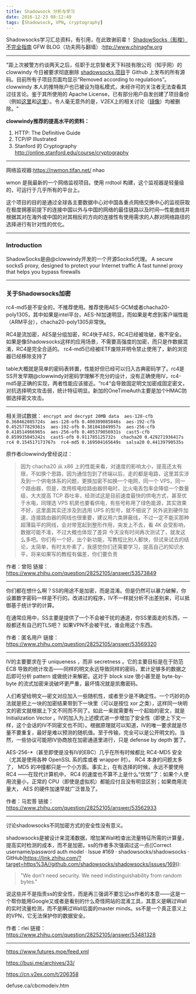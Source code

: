 ```yaml
---
title: Shadowsock 分析与学习
date: 2016-12-23 08:12:49
tags: [Shadowsock, VPN, cryptography]
---
```

Shadowsocks学习汇总资料，有引用，在此致谢前辈！
[ShadowSocks（影梭）不完全指南](http://www.auooo.com/2015/06/26/shadowsocks%EF%BC%88%E5%BD%B1%E6%A2%AD%EF%BC%89%E4%B8%8D%E5%AE%8C%E5%85%A8%E6%8C%87%E5%8D%97/)
GFW BLOG（功夫网与翻墙）:http://www.chinagfw.org


---
"距上次被警方约谈两天之后，任职于北京智者天下科技有限公司（知乎网）的 clowwindy 今日被要求彻底删除 [shadowsocks 项目](https://github.com/shadowsocks/shadowsocks-iOS/issues/124#issuecomment-133630294)于 Github 上发布的所有源码。目前所有子项目页面均显示“Removed according to regulations”。clowwindy 本人的推特账户也已被设为隐私模式，未经许可的关注者无法查看其过往言论。鉴于其所使用的 Apache License，已有部分用户自发创建了项目备份（例如[这里](https://github.com/Long-live-shadowsocks)和[这里](https://github.com/ShadowsocksBackup)）。令人毫无意外的是，V2EX上的相关讨论（[镜像](http://archive.is/offset=190/www.v2ex.com)）均被删除。"

**clowwindy推荐的提高水平的资料：**
1. HTTP: The Definitive Guide
2. TCP/IP Illustrated 
3. Stanford 的 Cryptography http://online.stanford.edu/course/cryptography
---
网络监视器:https://nwmon.tifan.net/
nhao

wmon 是我最新的一个网络监视项目。使用 rrdtool 构建，这个监视器是轻量级的，可运行于几乎所有的平台上。

这个项目的目的是通过全球各主要数据中心对中国各重点网络交换中心的监视获取在极度拥塞前提下的连接中国以外与中国的网络的最佳链路以及时间—性能曲线并根据其对在海外或中国的对其相反的方向的连接性有使用需求的人群对网络路径的选择进行有针对性的优化。

---
### Introduction
ShadowSocks是由@clowwindy开发的一个开源Socks5代理。
A secure socks5 proxy, designed to protect your Internet traffic
A fast tunnel proxy that helps you bypass firewalls





---
### 关于Shadowsocks加密
rc4-md5是不安全的，不推荐使用。推荐使用AES-GCM或者chacha20-poly1305，其中如果是intel平台，AES-NI加速明显，而如果是考虑到客户端性能（ARM平台），chacha20-poly1305非常快。

RC4是流加密，AES是分组加密，RC4快于AES，RC4已经被攻破，极不安全。
如果是像Shadowsocks这样的应用场景，不需要高强度的加密，而只是作数据混淆，RC4是完全合适的。 
rc4-md5已经被IETF废除并明令禁止使用了，新的浏览器已经移除支持了

table大概就是简单的密码表转置，性能好但已经可以归入古典密码学了。rc4是SS开发早期@clowwindy对密码学理解不充分的设计，没有正确使用IV，rc4-md5是正确的实现，两者性能应该接近。“rc4”会导致固定明文加密成固定密文，对抗选择明文攻击弱，统计特征明显。新加的OneTimeAuth主要是加个HMAC防御选择密文攻击。

---
相关测试数据：
`
encrypt and decrypt 20MB data 
aes-128-cfb 0.368462085724s 
aes-128-ofb 0.400309085846s 
aes-192-cfb 0.452577829361s 
aes-192-ofb 0.381041049957s 
aes-256-cfb 0.418514966965s 
aes-256-ofb 0.405379056931s 
cast5-cfb 0.859935045242s 
cast5-ofb 0.911785125732s 
chacha20 0.429271936417s 
rc4 0.154517173767s 
rc4-md5 0.169504165649s 
salsa20 0.44139790535s
`

原作者clowwindy曾经说过：
>    因为 chacha20 从 x86 上的性能来看，对速度的影响太小，提高还太有限，不如换个思路，因为通信包到了终端以后，走的都是电路，这里其实涉及到一个供电体系的问题，更换加密不如换一个电网，同一个 VPS，同一个路由器，但是，改用核电给路由器供电时，比火电丢包率会降低一个数量级，大大提高 TCP 吞吐率，经测试这是目前速度最快的供电方式，甚至优于水电，同理选 VPS 机房也要看供电，有些号称用了绿色能源，其实效果不好，这里面其实还涉及到选用 UPS 的型号，就不细说了
    另外说到硬件加速，连接路由器的网线也很重要，建议用六类屏蔽线，不过一定不能买那种超薄扁平的网线，会对带宽起到整形作用，突发上不去，看 4K 会受影响，数据可能不准，不过大概也体现了差异
    今天没有时间再次测试了，就发这么多吧。你们有一个好，出个新功能，写教程比别人都快，但试来试去的结论，太简单，有时太朴素了，我感觉你们还需要学习，提高自己的知识水平，将来如果写的教程有偏差，你们要负责

作者：曾阳
链接：https://www.zhihu.com/question/28252105/answer/53573849

---
你们都在想什么啊？SS的用途不是加密，而是混淆。但是仍然可以暴力破解，你设置数字密码一样是不行的。改进过的程序，IV不一样就分析不出差别来，可以抵御基于统计学的计算。

在通常应用中，SS主要是提供了一个不会被干扰的通道，你SS里面走的东西，一般都还有自己的TLS吧？ 如果VPN不会被干扰，谁会用这个东西。 

作者：匿名用户
链接：https://www.zhihu.com/question/28252105/answer/53569320

---
IV的主要要求在于 uniqueness ，而非 secretness 。它的主要目标是在于防范 ECB 导致的统计攻击——同样的明文永远导致同样的密码，累计足够多的数据之后即可分析 pattern 或做统计来解密。这对于 block size 很小甚至是 byte-by-byte 的流式加密来说破坏更严重，最坏情况就是凯撒密码。

人们希望给明文—密文对应加入一些随机性，或者至少是不确定性。一个巧妙的办法就是把上一块的加密结果带到下一块里（可以是按位 xor 之类），这样同一块明文的密文就根据上下文不同而不同了。如此一来就需要有一个起始的密文，就是 Initialization Vector 。IV的加入为上述模式进一步增加了安全性（即使上下文一样，这个会话的IV不同密文也不同）。根据原理就可以知道，IV的唯一要求就是尽量不要重复，最好是难以预测的随机值。至于传输，完全可以是公开明文的。当然，一些协议可能把IV协商放在加密通道里进行，只是 defense by depth 罢了。

AES-256-*（甚至即使是没有IV的EBC）几乎在所有时候都比 RC4-MD5 安全（尤其是使用各种 OpenSSL 系的库或者 wrapper 时）。 RC4 本身的问题太多了， MD5 的冲撞都只是一个小方面。事实上，在有选择的时候，永远不要使用 RC4 ——在现代计算机中， RC4 的速度也不算不上是什么“优势”了：如果个人使用流量小，正常的 CPU（即使是虚拟机）都能应付且没有明显区别；如果商用流量大， AES 的硬件加速早就广泛普及了。

作者：马宏菩
链接：https://www.zhihu.com/question/28252105/answer/53562933

---
讨论shadowsocks不同加密方式的安全性没有意义。

shadowsocks是被设计来混淆数据，增加某Wall检查出流量特征所需的计算量，提高实时检测的成本，而不是加密。ss的作者多次强调过这一点([Correct username/password auth model · Issue #169 · shadowsocks/shadowsocks · GitHub]https://link.zhihu.com/?target=https%3A//github.com/shadowsocks/shadowsocks/issues/169)):
> "We don't need security. We need indistinguishability from random bytes."

说这些并不是指责ss的安全性，而是再三强调不要忘记ss作者的本意——这是一个帮你能用Google又或者是看别的什么奇怪网站的混淆工具，其意义是瞒过Wall的实时流量检测，而不是瞒过Wall后面的master minds。ss不是一个真正意义上的VPN，它无法保护你的数据安全。 

作者：rlei
链接：https://www.zhihu.com/question/28252105/answer/53481328


---
https://www.futures.moe/feed.xml

https://busi.me/archives/33/

https://cn.v2ex.com/t/206358

defuse.ca/cbcmodeiv.htm

















